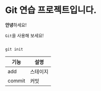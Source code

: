 # Git 연습 프로젝트입니다.

**안녕**하세요!

`Git`을 사용해 보세요!
```

git init
```

|기능|설명|
|---|---|
|add|스테이지|
|commit|커밋|
